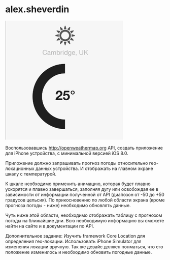 # alex.sheverdin

<img src="https://github.com/ioswire1/alex.sheverdin/blob/master/MainScreen.png">

Воспользовавшись http://openweathermap.org API, создать приложение для iPhone устройства, с минимальной версией iOS 8.0.

Приложение должно запрашивать прогноз погоды относительно гео-локационных данных устройства. И отображать на главном экране шкалу с температурой.

К шкале необходимо применить анимацию, которая будет плавно ускорятся и плавно завершаться, заполняя дугу или освобождая ее в зависимости от информации полученной от API (диапозон от -50 до +50 градусов цельсия). По прикосновению по любой области экрана (кроме прогноза погоды - ниже) необходимо обновлять данные.

Чуть ниже этой области, необходимо отображать таблицу с прогнозом погоды на ближайшие дни. Всю необходимую информацию вы сможете найти на сайте и в документации по API.

Дополнительное задание: Изучить framework Core Location для определения гео-локации. Использовать iPhone Simulator для изменения локации вручную. Так же девайс должен понматься, что его положение изменилось и необходимо обновить погодные данные.
